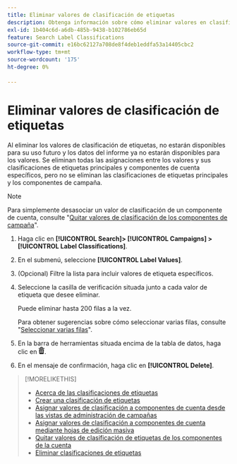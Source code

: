 ```yaml
---
title: Eliminar valores de clasificación de etiquetas
description: Obtenga información sobre cómo eliminar valores en clasificaciones de etiquetas.
exl-id: 1b404c6d-a6db-485b-9438-b102786eb65d
feature: Search Label Classifications
source-git-commit: e16bc62127a708de8f4deb1eddfa53a14405cbc2
workflow-type: tm+mt
source-wordcount: '175'
ht-degree: 0%

---
```


# Eliminar valores de clasificación de etiquetas

Al eliminar los valores de clasificación de etiquetas, no estarán disponibles para su uso futuro y los datos del informe ya no estarán disponibles para los valores. Se eliminan todas las asignaciones entre los valores y sus clasificaciones de etiquetas principales y componentes de cuenta específicos, pero no se eliminan las clasificaciones de etiquetas principales y los componentes de campaña.

>[!NOTE]
>
>Para simplemente desasociar un valor de clasificación de un componente de cuenta, consulte &quot;[Quitar valores de clasificación de los componentes de campaña](classification-values-remove.md)&quot;.

1. Haga clic en **[!UICONTROL Search]> [!UICONTROL Campaigns] >[!UICONTROL Label Classifications]**.

1. En el submenú, seleccione **[!UICONTROL Label Values]**.

1. (Opcional) Filtre la lista para incluir valores de etiqueta específicos.

1. Seleccione la casilla de verificación situada junto a cada valor de etiqueta que desee eliminar.

   Puede eliminar hasta 200 filas a la vez.

   Para obtener sugerencias sobre cómo seleccionar varias filas, consulte &quot;[Seleccionar varias filas](/help/search-social-commerce/common-tasks/navigation-editing-selection/multiple-rows-select.md)&quot;.

1. En la barra de herramientas situada encima de la tabla de datos, haga clic en ![Eliminar](/help/search-social-commerce/assets/delete.png "Eliminar").

1. En el mensaje de confirmación, haga clic en **[!UICONTROL Delete]**.

>[!MORELIKETHIS]
>
>* [Acerca de las clasificaciones de etiquetas](classification-about.md)
>* [Crear una clasificación de etiquetas](classification-create.md)
>* [Asignar valores de clasificación a componentes de cuenta desde las vistas de administración de campañas](classification-values-assign-campaign-management.md)
>* [Asignar valores de clasificación a componentes de cuenta mediante hojas de edición masiva](classification-values-assign-bulksheets.md)
>* [Quitar valores de clasificación de etiquetas de los componentes de la cuenta](classification-values-remove.md)
>* [Eliminar clasificaciones de etiquetas](classification-delete.md)
